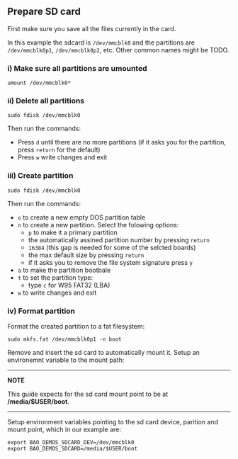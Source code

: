 ## Prepare SD card

First make sure you save all the files currently in the card.

In this example the sdcard is `/dev/mmcblk0` and the partitions are 
`/dev/mmcblk0p1`, `/dev/mmcblk0p2`, etc. Other common names might be TODO.

### i) Make sure all partitions are umounted

```
umount /dev/mmcblk0*
```

### ii) Delete all partitions

```
sudo fdisk /dev/mmcblk0
```

Then run the commands:

* Press `d` until there are no more partitions (if it asks you for the 
partition, press `return` for the default)
* Press `w` write changes and exit

### iii) Create partition

```
sudo fdisk /dev/mmcblk0
```

Then run the commands:

* `o` to create a new empty DOS partition table
* `n` to create a new partition. Select the folowing options:
    *  `p` to make it a primary partition
    *  the automatically assined partition number by pressing `return`
    *  `16384` (this gap is needed for some of the selcted boards)
    *  the max default size by pressing `return`
    *  if it asks you to remove the file system signature press `y`
* `a` to make the partition bootbale
* `t` to set the partition type:
    * type `c` for W95 FAT32 (LBA)
* `w` to write changes and exit


### iv) Format partition

Format the created partition to a fat filesystem:

```
sudo mkfs.fat /dev/mmcblk0p1 -n boot
```

Remove and insert the sd card to automatically mount it. Setup an environemnt 
variable to the mount path:

---

**NOTE**

This guide expects for the sd card mount point to be at **/media/$USER/boot**. 

---

Setup environment variables pointing to the sd card device, parition and mount 
point, which in our example are:

```
export BAO_DEMOS_SDCARD_DEV=/dev/mmcblk0
export BAO_DEMOS_SDCARD=/media/$USER/boot
```

